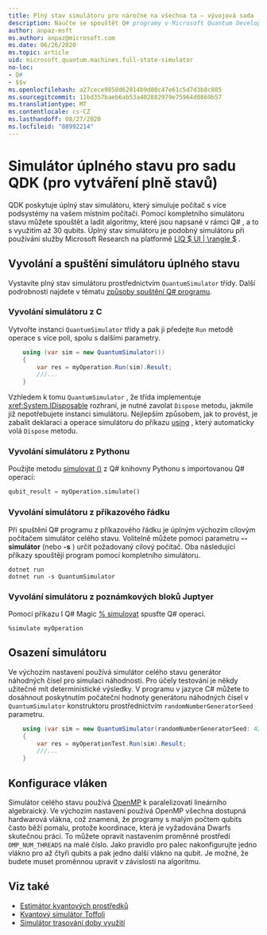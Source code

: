 ```yaml
---
title: Plný stav simulátoru pro náročné na všechna ta – vývojová sada
description: Naučte se spouštět Q# programy v Microsoft Quantum Development Kit úplný stav simulátoru.
author: anpaz-msft
ms.author: anpaz@microsoft.com
ms.date: 06/26/2020
ms.topic: article
uid: microsoft.quantum.machines.full-state-simulator
no-loc:
- Q#
- $$v
ms.openlocfilehash: a27cece9858d62814b9d80c47e61c5d7d3b8c885
ms.sourcegitcommit: 11bd357baeb6ab53a402882979e75964d0869b57
ms.translationtype: MT
ms.contentlocale: cs-CZ
ms.lasthandoff: 08/27/2020
ms.locfileid: "88992214"
---
```

# <a name="quantum-development-kit-qdk-full-state-simulator"></a>Simulátor úplného stavu pro sadu QDK (pro vytváření plně stavů)

QDK poskytuje úplný stav simulátoru, který simuluje počítač s více podsystémy na vašem místním počítači. Pomocí kompletního simulátoru stavu můžete spouštět a ladit algoritmy, které jsou napsané v rámci Q# , a to s využitím až 30 qubits. Úplný stav simulátoru je podobný simulátoru při používání služby Microsoft Research na platformě  [LIQ $ UI | \rangle $](http://stationq.github.io/Liquid/) .

## <a name="invoking-and-running-the-full-state-simulator"></a>Vyvolání a spuštění simulátoru úplného stavu

Vystavíte plný stav simulátoru prostřednictvím `QuantumSimulator` třídy. Další podrobnosti najdete v tématu [způsoby spuštění Q# programu](xref:microsoft.quantum.guide.host-programs).

### <a name="invoking-the-simulator-from-c"></a>Vyvolání simulátoru z C #

Vytvořte instanci `QuantumSimulator` třídy a pak ji předejte `Run` metodě operace s více poli, spolu s dalšími parametry.
```csharp
    using (var sim = new QuantumSimulator())
    {
        var res = myOperation.Run(sim).Result;
        ///...
    }
```

Vzhledem k tomu `QuantumSimulator` , že třída implementuje <xref:System.IDisposable> rozhraní, je nutné zavolat `Dispose` metodu, jakmile již nepotřebujete instanci simulátoru. Nejlepším způsobem, jak to provést, je zabalit deklaraci a operace simulátoru do příkazu [using](https://docs.microsoft.com/dotnet/csharp/language-reference/keywords/using-statement) , který automaticky volá `Dispose` metodu.

### <a name="invoking-the-simulator-from-python"></a>Vyvolání simulátoru z Pythonu

Použijte metodu [simulovat ()](https://docs.microsoft.com/python/qsharp-core/qsharp.loader.qsharpcallable) z Q# knihovny Pythonu s importovanou Q# operací:

```python
qubit_result = myOperation.simulate()
```

### <a name="invoking-the-simulator-from-the-command-line"></a>Vyvolání simulátoru z příkazového řádku

Při spuštění Q# programu z příkazového řádku je úplným výchozím cílovým počítačem simulátor celého stavu. Volitelně můžete pomocí parametru **--simulátor** (nebo **-s** ) určit požadovaný cílový počítač. Oba následující příkazy spouštějí program pomocí kompletního simulátoru. 

```dotnetcli
dotnet run
dotnet run -s QuantumSimulator
```

### <a name="invoking-the-simulator-from-juptyer-notebooks"></a>Vyvolání simulátoru z poznámkových bloků Juptyer

Pomocí příkazu I Q# Magic [% simulovat](xref:microsoft.quantum.iqsharp.magic-ref.simulate) spusťte Q# operaci.

```
%simulate myOperation
```
## <a name="seeding-the-simulator"></a>Osazení simulátoru

Ve výchozím nastavení používá simulátor celého stavu generátor náhodných čísel pro simulaci náhodnosti. Pro účely testování je někdy užitečné mít deterministické výsledky. V programu v jazyce C# můžete to dosáhnout poskytnutím počáteční hodnoty generátoru náhodných čísel v `QuantumSimulator` konstruktoru prostřednictvím `randomNumberGeneratorSeed` parametru.

```csharp
    using (var sim = new QuantumSimulator(randomNumberGeneratorSeed: 42))
    {
        var res = myOperationTest.Run(sim).Result;
        ///...
    }
```

## <a name="configuring-threads"></a>Konfigurace vláken

Simulátor celého stavu používá [OpenMP](http://www.openmp.org/) k paralelizovatí lineárního algebraický. Ve výchozím nastavení používá OpenMP všechna dostupná hardwarová vlákna, což znamená, že programy s malým počtem qubits často běží pomalu, protože koordinace, která je vyžadována Dwarfs skutečnou práci. To můžete opravit nastavením proměnné prostředí `OMP_NUM_THREADS` na malé číslo. Jako pravidlo pro palec nakonfigurujte jedno vlákno pro až čtyři qubits a pak jedno další vlákno na qubit. Je možné, že budete muset proměnnou upravit v závislosti na algoritmu.

## <a name="see-also"></a>Viz také

- [Estimátor kvantových prostředků](xref:microsoft.quantum.machines.resources-estimator)
- [Kvantový simulátor Toffoli](xref:microsoft.quantum.machines.toffoli-simulator)
- [Simulátor trasování doby využití](xref:microsoft.quantum.machines.qc-trace-simulator.intro)